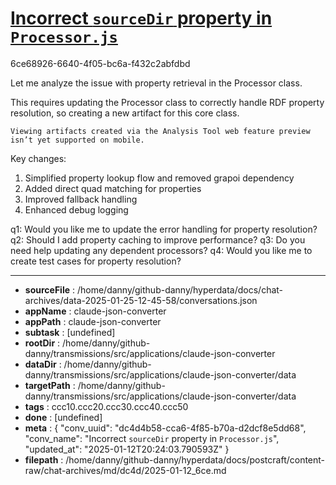 # [Incorrect `sourceDir` property in `Processor.js`](https://claude.ai/chat/dc4d4b58-cca6-4f85-b70a-d2dcf8e5dd68)

6ce68926-6640-4f05-bc6a-f432c2abfdbd

 Let me analyze the issue with property retrieval in the Processor class.

<antThinking>This requires updating the Processor class to correctly handle RDF property resolution, so creating a new artifact for this core class.</antThinking>
```
Viewing artifacts created via the Analysis Tool web feature preview isn’t yet supported on mobile.
```



Key changes:
1. Simplified property lookup flow and removed grapoi dependency
2. Added direct quad matching for properties
3. Improved fallback handling
4. Enhanced debug logging

q1: Would you like me to update the error handling for property resolution?
q2: Should I add property caching to improve performance?
q3: Do you need help updating any dependent processors?
q4: Would you like me to create test cases for property resolution?

---

* **sourceFile** : /home/danny/github-danny/hyperdata/docs/chat-archives/data-2025-01-25-12-45-58/conversations.json
* **appName** : claude-json-converter
* **appPath** : claude-json-converter
* **subtask** : [undefined]
* **rootDir** : /home/danny/github-danny/transmissions/src/applications/claude-json-converter
* **dataDir** : /home/danny/github-danny/transmissions/src/applications/claude-json-converter/data
* **targetPath** : /home/danny/github-danny/transmissions/src/applications/claude-json-converter/data
* **tags** : ccc10.ccc20.ccc30.ccc40.ccc50
* **done** : [undefined]
* **meta** : {
  "conv_uuid": "dc4d4b58-cca6-4f85-b70a-d2dcf8e5dd68",
  "conv_name": "Incorrect `sourceDir` property in `Processor.js`",
  "updated_at": "2025-01-12T20:24:03.790593Z"
}
* **filepath** : /home/danny/github-danny/hyperdata/docs/postcraft/content-raw/chat-archives/md/dc4d/2025-01-12_6ce.md